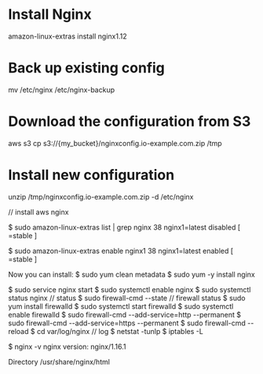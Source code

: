 # Install Nginx
amazon-linux-extras install nginx1.12

# Back up existing config
mv /etc/nginx /etc/nginx-backup

# Download the configuration from S3
aws s3 cp s3://{my_bucket}/nginxconfig.io-example.com.zip /tmp

# Install new configuration
unzip /tmp/nginxconfig.io-example.com.zip -d /etc/nginx


// install aws nginx 


$ sudo amazon-linux-extras list | grep nginx
 38  nginx1=latest            disabled      [ =stable ]

$ sudo amazon-linux-extras enable nginx1
 38  nginx1=latest            enabled      [ =stable ]
        
Now you can install:
$ sudo yum clean metadata
$ sudo yum -y install nginx

$ sudo service nginx start
$ sudo systemctl enable nginx
$ sudo systemctl status nginx // status 
$ sudo firewall-cmd --state  // firewall status
$ sudo yum install firewalld
$ sudo systemctl start firewalld 
$ sudo systemctl enable firewalld
$ sudo firewall-cmd --add-service=http --permanent 
$ sudo firewall-cmd --add-service=https --permanent
$ sudo firewall-cmd --reload
$ cd var/log/nginx // log
$ netstat -tunlp
$ iptables -L


$ nginx -v
nginx version: nginx/1.16.1


Directory 
/usr/share/nginx/html